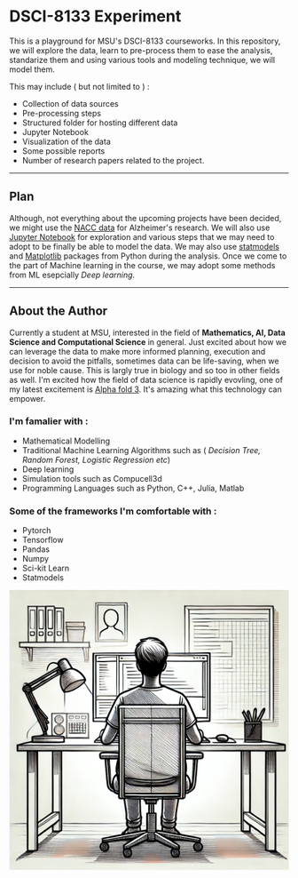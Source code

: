 # DSCI-8133 Experiment
This is a playground for MSU's DSCI-8133 courseworks. In this repository, we will explore the data, learn to pre-process them to ease the analysis, standarize them and using various tools and modeling technique, we will model them. 

This may include ( but not limited to ) : 

- Collection of data sources
- Pre-processing steps
- Structured folder for hosting different data
- Jupyter Notebook
- Visualization of the data
- Some possible reports
- Number of research papers related to the project.

-----------------------------------

## Plan
Although, not everything about the upcoming projects have been decided, we might use the [NACC data](https://naccdata.org/) for Alzheimer's research. We will also use [Jupyter Notebook](https://jupyter.org/) for exploration and various steps that we may need to adopt to be finally be able to model the data. We may also use [statmodels](https://www.statsmodels.org/stable/index.html) and [Matplotlib](https://matplotlib.org/) packages from Python during the analysis. Once we come to the part of Machine learning in the course, we may adopt some methods from ML esepcially *Deep learning*.

--------------------------

## About the Author 

Currently a student at MSU, interested in the field of **Mathematics, AI, Data Science and Computational Science** in general. Just excited about how we can leverage the data to make more informed planning, execution and decision to avoid the pitfalls, sometimes data can be life-saving, when we use for noble cause. This is largly true in biology and so too in other fields as well. I'm excited how the field of data science is rapidly evovling, one of my latest excitement is [Alpha fold 3](https://deepmind.google/technologies/alphafold/). It's amazing what this technology can empower. 

### I'm famalier with : 

- Mathematical Modelling
- Traditional Machine Learning Algorithms such as ( *Decision Tree, Random Forest, Logistic Regression etc*)
- Deep learning
- Simulation tools such as Compucell3d
- Programming Languages such as Python, C++, Julia, Matlab

### Some of the frameworks I'm comfortable with : 
- Pytorch
- Tensorflow
- Pandas
- Numpy
- Sci-kit Learn
- Statmodels

![An AI generated image of a Data Scientist at his desk ](programmer-contours.png)
